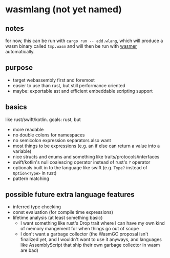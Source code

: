 # wasmlang (not yet named)

## notes
for now, this can be run with `cargo run -- add.wlang`, which will produce a wasm binary called `tmp.wasm` and will then be run with [wasmer](https://wasmer.io/) automatically.

## purpose
- target webassembly first and foremost
- easier to use than rust, but still performance oriented
- maybe: exportable ast and efficient embeddable scripting support

## basics
like rust/swift/kotlin.
goals: rust, but
- more readable
- no double colons for namespaces
- no semicolon expression separators
also want
- most things to be expressions (e.g. an if else can return a value into a variable)
- nice structs and enums and something like traits/protocols/interfaces
- swift/kotlin's null coalescing operator instead of rust's `?` operator
- optionals built in to the language like swift (e.g. `Type?` instead of `Option<Type>` in rust)
- pattern matching

## possible future extra language features
- inferred type checking
- const evaluation (for compile time expressions)
- lifetime analysis (at least something basic)
	- I want something like rust's Drop trait where I can have my own kind of memory mangement for when things go out of scope
	- I don't want a garbage collector (the WasmGC proposal isn't finalized yet, and I wouldn't want to use it anyways, and languages like AssemblyScript that ship their own garbage collector in wasm are bad)
